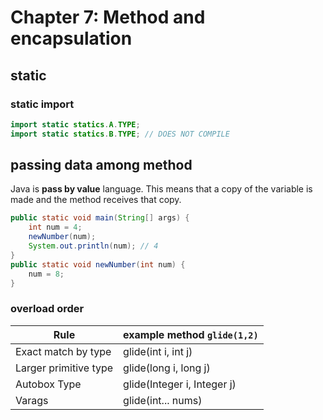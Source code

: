 # Chapter 7: Method and encapsulation

## static

### static import

``` java
import static statics.A.TYPE;
import static statics.B.TYPE; // DOES NOT COMPILE
```

## passing data among method

Java is **pass by value** language. This means that a copy of the variable
is made and the method receives that copy.

``` java
public static void main(String[] args) {
    int num = 4;
    newNumber(num);
    System.out.println(num); // 4
}
public static void newNumber(int num) {
    num = 8;
}
```

### overload order

|Rule|example method `glide(1,2)`|
|---|---|
|Exact match by type|glide(int i, int j)|
|Larger primitive type|glide(long i, long j)|
|Autobox Type|glide(Integer i, Integer j)|
|Varags|glide(int... nums)|
